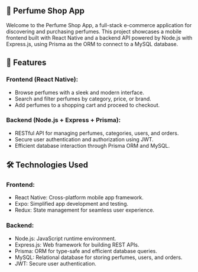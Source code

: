 ## 🌸 Perfume Shop App
Welcome to the Perfume Shop App, a full-stack e-commerce application for discovering and purchasing perfumes. This project showcases a mobile frontend built with React Native and a backend API powered by Node.js with Express.js, using Prisma as the ORM to connect to a MySQL database.

## 🚀 Features
### Frontend (React Native):
* Browse perfumes with a sleek and modern interface.
* Search and filter perfumes by category, price, or brand.
* Add perfumes to a shopping cart and proceed to checkout.
### Backend (Node.js + Express + Prisma):
* RESTful API for managing perfumes, categories, users, and orders.
* Secure user authentication and authorization using JWT.
* Efficient database interaction through Prisma ORM and MySQL.

## 🛠️ Technologies Used
### Frontend:
* React Native: Cross-platform mobile app framework.
* Expo: Simplified app development and testing.
* Redux: State management for seamless user experience.
### Backend:
* Node.js: JavaScript runtime environment.
* Express.js: Web framework for building REST APIs.
* Prisma: ORM for type-safe and efficient database queries.
* MySQL: Relational database for storing perfumes, users, and orders.
* JWT: Secure user authentication.

